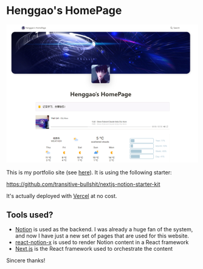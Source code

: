 <!--
 * @Description: henggao_note
 * @version: v1.0.0
 * @Author: henggao
 * @Date: 2022-03-02 21:35:44
 * @LastEditors: henggao
 * @LastEditTime: 2022-03-03 10:14:49
-->
# Henggao's HomePage

![](img/HomePage.png)

This is my portfolio site (see [here](https://blog.genghenggao.top)). It is using the following starter:

https://github.com/transitive-bullshit/nextjs-notion-starter-kit


It's actually deployed with [Vercel](https://blog.genghenggao.top/) at no cost.

## Tools used?

- [Notion](https://www.notion.so/) is used as the backend. I was already a huge fan of the system, and now I have just a new set of pages that are used for this website.
- [react-notion-x](https://github.com/NotionX/react-notion-x) is used to render Notion content in a React framework
- [Next.js](https://nextjs.org/) is the React framework used to orchestrate the content

Sincere thanks!
